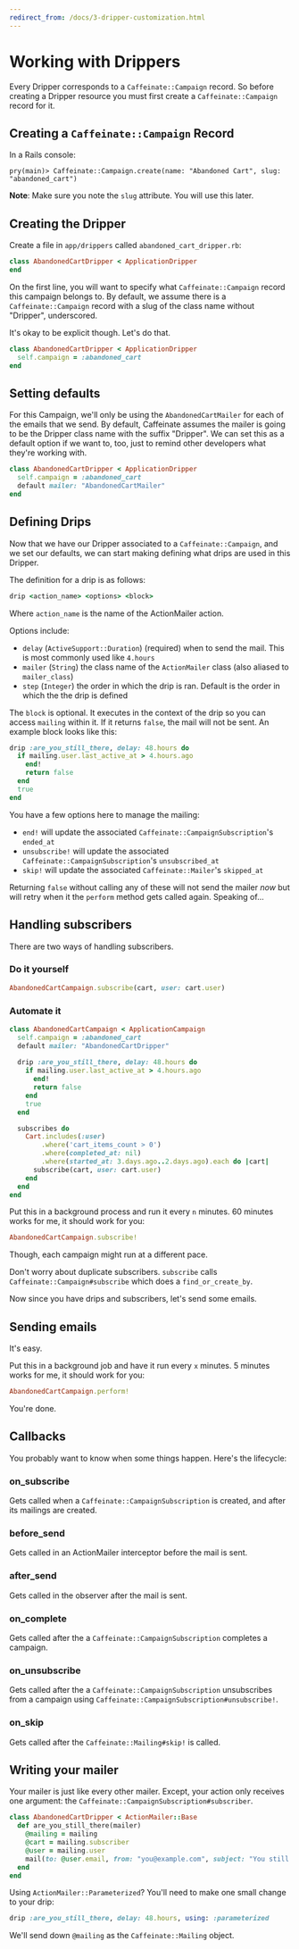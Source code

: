 ```yaml
---
redirect_from: /docs/3-dripper-customization.html
---
```


# Working with Drippers

Every Dripper corresponds to a `Caffeinate::Campaign` record. So before creating a
Dripper resource you must first create a `Caffeinate::Campaign` record for it.

## Creating a `Caffeinate::Campaign` Record

In a Rails console:

```
pry(main)> Caffeinate::Campaign.create(name: "Abandoned Cart", slug: "abandoned_cart")
```

**Note**: Make sure you note the `slug` attribute. You will use this later.

## Creating the Dripper

Create a file in `app/drippers` called `abandoned_cart_dripper.rb`:

```ruby
class AbandonedCartDripper < ApplicationDripper 
end 
```

On the first line, you will want to specify what `Caffeinate::Campaign` record this campaign belongs to. By default,
we assume there is a `Caffeinate::Campaign` record with a slug of the class name without "Dripper", underscored. 

It's okay to be explicit though. Let's do that.

```ruby 
class AbandonedCartDripper < ApplicationDripper
  self.campaign = :abandoned_cart 
end
```

## Setting defaults

For this Campaign, we'll only be using the `AbandonedCartMailer` for each of the emails that we send. By default,
Caffeinate assumes the mailer is going to be the Dripper class name with the suffix "Dripper". We can set this as a default option
if we want to, too, just to remind other developers what they're working with.

```ruby 
class AbandonedCartDripper < ApplicationDripper
  self.campaign = :abandoned_cart
  default mailer: "AbandonedCartMailer"
end
``` 

## Defining Drips

Now that we have our Dripper associated to a `Caffeinate::Campaign`, and we set our defaults, we can start making defining
what drips are used in this Dripper.

The definition for a drip is as follows:

```ruby
drip <action_name> <options> <block>
```

Where `action_name` is the name of the ActionMailer action.

Options include:
* `delay` (`ActiveSupport::Duration`) (required) when to send the mail. This is most commonly used like `4.hours`
* `mailer` (`String`) the class name of the `ActionMailer` class (also aliased to `mailer_class`)
* `step` (`Integer`) the order in which the drip is ran. Default is the order in which the the drip is defined

The `block` is optional. It executes in the context of the drip so you can access `mailing` within it. If it returns 
`false`, the mail will not be sent. An example block looks like this:

```ruby 
drip :are_you_still_there, delay: 48.hours do 
  if mailing.user.last_active_at > 4.hours.ago
    end!
    return false  
  end 
  true 
end 
```

You have a few options here to manage the mailing:
* `end!` will update the associated `Caffeinate::CampaignSubscription`'s `ended_at`
* `unsubscribe!` will update the associated `Caffeinate::CampaignSubscription`'s `unsubscribed_at`
* `skip!` will update the associated `Caffeinate::Mailer`'s `skipped_at`

Returning `false` without calling any of these will not send the mailer _now_ but will retry when it the `perform` method gets called again. Speaking of...

## Handling subscribers

There are two ways of handling subscribers. 

### Do it yourself

```ruby
AbandonedCartCampaign.subscribe(cart, user: cart.user)
```

### Automate it

```ruby
class AbandonedCartCampaign < ApplicationCampaign
  self.campaign = :abandoned_cart
  default mailer: "AbandonedCartDripper"
  
  drip :are_you_still_there, delay: 48.hours do 
    if mailing.user.last_active_at > 4.hours.ago
      end!
      return false  
    end 
    true 
  end 

  subscribes do 
    Cart.includes(:user)
        .where('cart_items_count > 0')
        .where(completed_at: nil)
        .where(started_at: 3.days.ago..2.days.ago).each do |cart|
      subscribe(cart, user: cart.user)
    end
  end 
end
```

Put this in a background process and run it every `n` minutes. 60 minutes works for me, it should work for you:

```ruby
AbandonedCartCampaign.subscribe!
```

Though, each campaign might run at a different pace.

Don't worry about duplicate subscribers. `subscribe` calls `Caffeinate::Campaign#subscribe` which does a `find_or_create_by`.

Now since you have drips and subscribers, let's send some emails.

## Sending emails

It's easy. 

Put this in a background job and have it run every `x` minutes. 5 minutes works for me, it should work for you:

```ruby
AbandonedCartCampaign.perform!
```

You're done.

## Callbacks

You probably want to know when some things happen. Here's the lifecycle:

### on_subscribe
 
Gets called when a `Caffeinate::CampaignSubscription` is created, and after its mailings are created. 

### before_send

Gets called in an ActionMailer interceptor before the mail is sent.

### after_send

Gets called in the observer after the mail is sent.

### on_complete

Gets called after the a `Caffeinate::CampaignSubscription` completes a campaign.

### on_unsubscribe

Gets called after the a `Caffeinate::CampaignSubscription` unsubscribes from a campaign using `Caffeinate::CampaignSubscription#unsubscribe!`.

### on_skip

Gets called after the `Caffeinate::Mailing#skip!` is called.

## Writing your mailer

Your mailer is just like every other mailer. Except, your action only receives one argument: the `Caffeinate::CampaignSubscription#subscriber`.

```ruby 
class AbandonedCartDripper < ActionMailer::Base
  def are_you_still_there(mailer)
    @mailing = mailing
    @cart = mailing.subscriber
    @user = mailing.user 
    mail(to: @user.email, from: "you@example.com", subject: "You still there?")
  end 
end
```

Using `ActionMailer::Parameterized`? You'll need to make one small change to your drip:

```ruby
drip :are_you_still_there, delay: 48.hours, using: :parameterized 
```

We'll send down `@mailing` as the `Caffeinate::Mailing` object.
